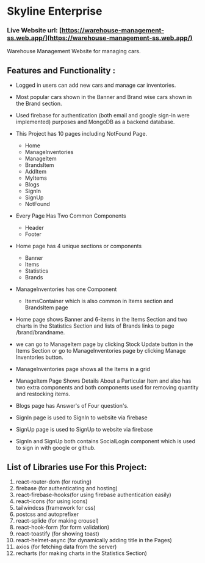 # Skyline Enterprise

### Live Website url: [https://warehouse-management-ss.web.app/](https://warehouse-management-ss.web.app/)

Warehouse Management Website for managing cars.

## Features and Functionality :

- Logged in users can add new cars and manage car inventories.
- Most popular cars shown in the Banner and Brand wise cars shown in the Brand section.
- Used firebase for authentication (both email and google sign-in were implemented) purposes and MongoDB as a backend database.

- This Project has 10 pages including NotFound Page.

  - Home
  - ManageInventories
  - ManageItem
  - BrandsItem
  - AddItem
  - MyItems
  - Blogs
  - SignIn
  - SignUp
  - NotFound

- Every Page Has Two Common Components

  - Header
  - Footer

- Home page has 4 unique sections or components

  - Banner
  - Items
  - Statistics
  - Brands

- ManageInventories has one Component

  - ItemsContainer which is also common in Items section and BrandsItem page

- Home page shows Banner and 6-items in the Items Section and two charts in the Statistics Section and lists of Brands links to page /brand/brandname.
- we can go to ManageItem page by clicking Stock Update button in the Items Section or go to ManageInventories page by clicking Manage Inventories button.
- ManageInventories page shows all the Items in a grid
- ManageItem Page Shows Details About a Particular Item and also has two extra components and both components used for removing quantity and restocking items.
- Blogs page has Answer's of Four question's.
- SignIn page is used to SignIn to website via firebase
- SignUp page is used to SignUp to website via firebase
- SignIn and SignUp both contains SocialLogin component which is used to sign in with google or github.

## List of **Libraries** use For this Project:

1. react-router-dom (for routing)
2. firebase (for authenticating and hosting)
3. react-firebase-hooks(for using firebase authentication easily)
4. react-icons (for using icons)
5. tailwindcss (framework for css)
6. postcss and autoprefixer
7. react-splide (for making crousel)
8. react-hook-form (for form validation)
9. react-toastify (for showing toast)
10. react-helmet-async (for dynamically adding title in the Pages)
11. axios (for fetching data from the server)
12. recharts (for making charts in the Statistics Section)
